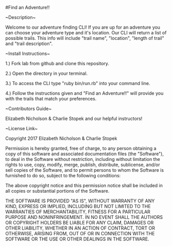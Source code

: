 #Find an Adventure!!

~Description~

Welcome to our adventure finding CLI!  If you are up for an adventure you can choose your adventure type and it's location. Our CLI will return a list of possible trails. This info will include "trail name", "location", "length of trail" and "trail description".

~Install Instructions~

1.)  Fork lab from github and clone this repository.

2.)  Open the directory in your terminal.

3.)  To access the CLI type "ruby bin/run.rb" into your command line.

4.)  Follow the instructions given and "Find an Adventure!!" will provide you with the trails that match your preferences.

~Contributors Guide~

Elizabeth Nicholson & Charlie Stopek and our helpful instructors!

~License Link~

Copyright 2017 Elizabeth Nicholson & Charlie Stopek

Permission is hereby granted, free of charge, to any person obtaining a copy of this software and associated documentation files (the "Software"), to deal in the Software without restriction, including without limitation the rights to use, copy, modify, merge, publish, distribute, sublicense, and/or sell copies of the Software, and to permit persons to whom the Software is furnished to do so, subject to the following conditions:

The above copyright notice and this permission notice shall be included in all copies or substantial portions of the Software.

THE SOFTWARE IS PROVIDED "AS IS", WITHOUT WARRANTY OF ANY KIND, EXPRESS OR IMPLIED, INCLUDING BUT NOT LIMITED TO THE WARRANTIES OF MERCHANTABILITY, FITNESS FOR A PARTICULAR PURPOSE AND NONINFRINGEMENT. IN NO EVENT SHALL THE AUTHORS OR COPYRIGHT HOLDERS BE LIABLE FOR ANY CLAIM, DAMAGES OR OTHER LIABILITY, WHETHER IN AN ACTION OF CONTRACT, TORT OR OTHERWISE, ARISING FROM, OUT OF OR IN CONNECTION WITH THE SOFTWARE OR THE USE OR OTHER DEALINGS IN THE SOFTWARE.
